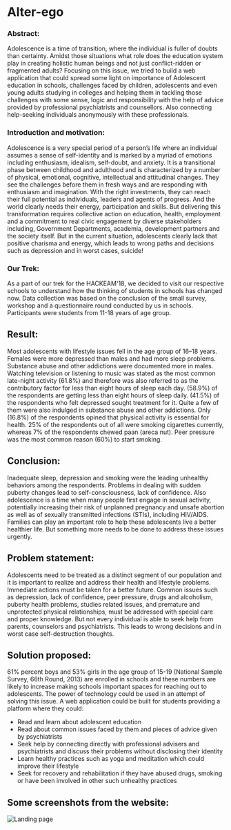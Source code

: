 # Alter-ego

### Abstract:
Adolescence is a time of transition, where the individual is fuller of doubts than certainty. Amidst those situations what role does the education system play in creating holistic human beings and not just conflict-ridden or fragmented adults? Focusing on this issue, we tried to build a web application that could spread some light on importance of Adolescent education in schools, challenges faced by children, adolescents and even young adults studying in colleges and helping them in tackling those challenges with some sense, logic and responsibility with the help of advice provided by professional psychiatrists and counsellors. Also connecting help-seeking individuals anonymously with these professionals.

### Introduction and motivation:
Adolescence is a very special period of a person’s life where an individual assumes a sense of self-identity and is marked by a myriad of emotions including enthusiasm, idealism, self-doubt, and anxiety. It is a transitional phase between childhood and adulthood and is characterized by a number of physical, emotional, cognitive, intellectual and attitudinal changes. They see the challenges before them in fresh ways and are responding with enthusiasm and imagination. With the right investments, they can reach their full potential as individuals, leaders and agents of progress.  And the world clearly needs their energy, participation and skills. But delivering this transformation requires collective action on education, health, employment and a commitment to real civic engagement by diverse stakeholders including, Government Departments, academia, development partners and the society itself. 
But in the current situation, adolescents clearly lack that positive charisma and energy, which leads to wrong paths and decisions such as depression and in worst cases, suicide!

### Our Trek:
As a part of our trek for the HACKEAM'18, we decided to visit our respective schools to understand how the thinking of students in schools has changed now. Data collection was based on the conclusion of the small survey, workshop and a questionnaire round conducted by us in schools. Participants were students from 11-18 years of age group.

## Result:
Most adolescents with lifestyle issues fell in the age group of 16–18 years. Females were more depressed than males and had more sleep problems. Substance abuse and other addictions were documented more in males. Watching television or listening to music was stated as the most common late-night activity (61.8%) and therefore was also referred to as the contributory factor for less than eight hours of sleep each day. (58.9%) of the respondents are getting less than eight hours of sleep daily. (41.5%) of the respondents who felt depressed sought treatment for it. Quite a few of them were also indulged in substance abuse and other addictions. Only (16.8%) of the respondents opined that physical activity is essential for health. 25% of the respondents out of all were smoking cigarettes currently, whereas 7% of the respondents chewed paan (areca nut). Peer pressure was the most common reason (60%) to start smoking.

## Conclusion:
Inadequate sleep, depression and smoking were the leading unhealthy behaviors among the respondents. Problems in dealing with sudden puberty changes lead to self-consciousness, lack of confidence. Also adolescence is a time when many people first engage in sexual activity, potentially increasing their risk of unplanned pregnancy and unsafe abortion as well as of sexually transmitted infections (STIs), including HIV/AIDS. Families can play an important role to help these adolescents live a better healthier life. But something more needs to be done to address these issues urgently.

## Problem statement:
Adolescents need to be treated as a distinct segment of our population and it is important to realize and address their health and lifestyle problems. Immediate actions must be taken for a better future. Common issues such as depression, lack of confidence, peer pressure, drugs and alcoholism, puberty health problems, studies related issues, and premature and unprotected physical relationships, must be addressed with special care and proper knowledge. But not every individual is able to seek help from parents, counselors and psychiatrists. This leads to wrong decisions and in worst case self-destruction thoughts. 

## Solution proposed:
61% percent boys and 53% girls in the age group of 15-19 (National Sample Survey, 66th Round, 2013) are enrolled in schools and these numbers are likely to increase making schools important spaces for reaching out to adolescents. The power of technology could be used in an attempt of solving this issue. A web application could be built for students providing a platform where they could:
 * Read and learn about adolescent education 
 * Read about common issues faced by them and pieces of advice given by psychiatrists
 * Seek help by connecting directly with professional advisers and psychiatrists and discuss their problems without disclosing their identity
 * Learn healthy practices such as yoga and meditation which could improve their lifestyle
 * Seek for recovery and rehabilitation if they have abused drugs, smoking or have been involved in other such unhealthy practices

## Some screenshots from the website:
![Landing page](https://drive.google.com/file/d/1FitvF_QNGdTFHmTYYCBWb-W0im0kgYZd/view?usp=sharing)


